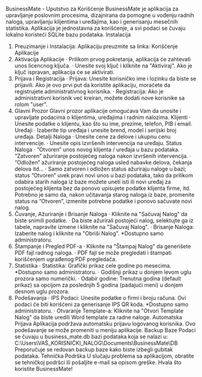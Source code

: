 BusinessMate - Uputstvo za Korišćenje
BusinessMate je aplikacija za upravljanje poslovnim procesima, dizajnirana da pomogne u vođenju radnih naloga, upravljanju klijentima i uređajima, kao i generisanju mesečnih statistika. Aplikacija je jednostavna za korišćenje, a svi podaci se čuvaju lokalno koristeći SQLite bazu podataka.
Instalacija
1.	Preuzimanje i Instalacija: Aplikaciju preuzmite sa linka:
Korišćenje Aplikacije
1. Aktivacija Aplikacije
·	Prilikom prvog pokretanja, aplikacija će zahtevati unos licencnog ključa.
·	Unesite svoj ključ i kliknite na "Aktiviraj". Ako je ključ ispravan, aplikacija će se aktivirati.
2. Prijava i Registracija
·	Prijava: Unesite korisničko ime i lozinku da biste se prijavili. Ako je ovo prvi put da koristite aplikaciju, moraćete da registrujete administrativnog korisnika.
·	Registracija: Ako je administrativni korisnik već kreiran, možete dodati nove korisnike sa rolom "user".
3. Glavni Prozor
Glavni prozor aplikacije omogućava Vam da unosite i upravljate podacima o klijentima, uređajima i radnim nalozima.
Klijenti
·	Unesite podatke o klijentu, kao što su ime, prezime, telefon, PIB i email.
Uređaji
·	Izaberite tip uređaja i unesite brend, model i serijski broj uređaja.
Detalji Naloga
·	Unesite cene za delove i ukupnu cenu intervencije.
·	Unesite opis izvršenih intervencija na uređaju.
Status Naloga
·	“Otvoren” unos novog klijenta / uređaja u bazu podataka.
·	“Zatvoren” ažuriranje postojećeg naloga nakon izvršenih intervencija.
·	“Odložen” ažuriranje postojećeg naloga usled nabavke delova, čekanja delova itd...
·	Samo zatvoren i odložen status ažuriraju naloge u bazi; status “Otvoren” uvek pravi novi unos u bazi podataka, tako da prilikom odabira starih naloga iz baze možete uneti isti ili novi uređaj za postojećeg klijenta bez da ponovo upisujete podatke klijenta firme, itd. Potrebno je samo da, nakon učitavanja starog naloga iz baze, promenite status na “Otvoren”, izmenite potrebne podatke i ponovo sačuvate novi nalog.
4. Čuvanje, Ažuriranje i Brisanje Naloga
·	Kliknite na "Sačuvaj Nalog" da biste snimili podatke.
·	Da biste ažurirali postojeći nalog, selektujte ga iz tabele, napravite izmene i kliknite na "Sačuvaj Nalog".
·	Brisanje Naloga: Izaberite nalog i kliknite na "Obriši Nalog". *Dostupno samo administratoru. 
5. Štampanje i Pregled PDF-a
·	Kliknite na "Štampaj Nalog" da generišete PDF fajl radnog naloga.
·	PDF fajl se može pregledati i štampati korišćenjem ugrađenog PDF pregledača.
6. Statistika
·	Statistika: Grafički prikaz cele godine po mesecima. *Dostupno samo administratoru.
·	Godišnji prikaz u donjem levom uglu prozora samo numerički.
·	Odabir godine: Trenutna godina (default prikaz) sa opcijom za poslednjih 5 godina (padajući meni) u donjem desnom uglu prozora.
7. Podešavanja
·	IPS Podaci: Unesite podatke o firmi i broju računa. Ovi podaci će biti korišćeni za generisanje IPS QR koda. *Dostupno samo administratoru.
·	Otvaranje Template-a: Kliknite na "Otvori Template Nalog" da biste uredili Word template za radne naloge.
Automatska Prijava
Aplikacija podržava automatsku prijavu logovanog korisnika. Ovo podešavanje se može promeniti u meniju aplikacije.
Backup Baze
Podaci se čuvaju u business_mate.db bazi podataka koja se nalazi u:
C:\Users\VAŠ_KORISNIČKI_NALOG\Documents\BusinessMate\DB
Preporučuje se redovan backup baze kako biste izbegli gubitak podataka.
Tehnička Podrška
U slučaju problema sa aplikacijom, obratite se tehničkoj podršci ili pošaljite e-mail sa opisom greške.
Hvala što koristite BusinessMate!

